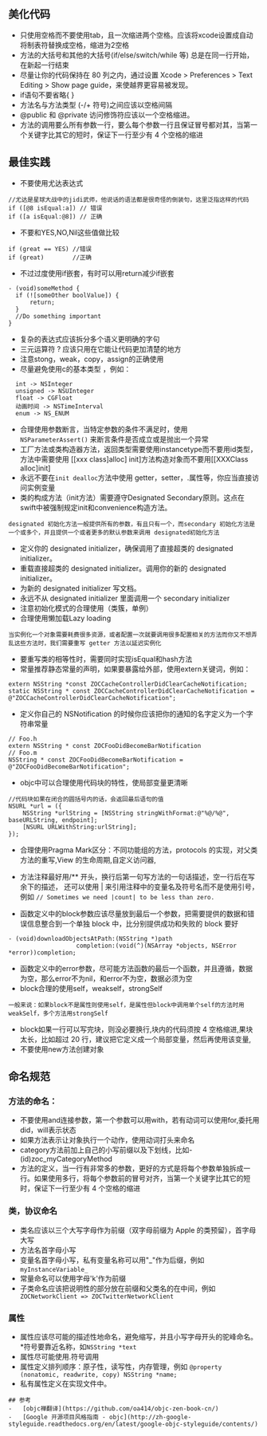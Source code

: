 
##  美化代码
-	只使用空格而不要使用tab，且一次缩进两个空格。应该将xcode设置成自动将制表符替换成空格，缩进为2空格
-	方法的大括号和其他的大括号(if/else/switch/while 等) 总是在同一行开始，在新起一行结束
-	尽量让你的代码保持在 80 列之内，通过设置 Xcode > Preferences > Text Editing > Show page guide，来使越界更容易被发现。
-	if语句不要省略{ }
-	方法名与方法类型 (-/+ 符号)之间应该以空格间隔
-	@public 和 @private 访问修饰符应该以一个空格缩进。
-	方法的调用要么所有参数一行，要么每个参数一行且保证冒号都对其，当第一个关键字比其它的短时，保证下一行至少有 4 个空格的缩进

## 最佳实践
-	不要使用尤达表达式

````objc
//尤达是星球大战中的jidi武师，他说话的语法都是很奇怪的倒装句，这里泛指这样的代码
if ([@8 isEqual:a]) // 错误
if ([a isEqual:@8]) // 正确
````
-	不要和YES,NO,Nil这些值做比较

````objc
if (great == YES) //错误
if (great)        //正确
````
-	不过过度使用if嵌套，有时可以用return减少if嵌套

````objc
- (void)someMethod {
  if (![someOther boolValue]) {
      return;
  }
  //Do something important
}
````
-	复杂的表达式应该拆分多个语义更明确的字句
-	三元运算符 ? 应该只用在它能让代码更加清楚的地方
-	注意stong，weak，copy，assign的正确使用
-   尽量避免使用c的基本类型 ，例如：

````objc
  int -> NSInteger
  unsigned -> NSUInteger
  float -> CGFloat
  动画时间 -> NSTimeInterval
  enum -> NS_ENUM
````
-	合理使用参数断言，当特定参数的条件不满足时，使用 ```` NSParameterAssert()```` 来断言条件是否成立或是抛出一个异常
-	工厂方法或类构造器方法，返回类型需要使用instancetype而不要用id类型，方法中需要使用 [[xxx class]alloc] init]方法构造对象而不要用[[XXXClass alloc]init]
-	永远不要在```` init dealloc ````方法中使用 getter，setter，.属性等，你应当直接访问实例变量
-	类的构成方法（init方法）需要遵守Designated Secondary原则。这点在swift中被强制规定init和convenience构造方法。

````
designated 初始化方法一般提供所有的参数，有且只有一个，而secondary 初始化方法是一个或多个，并且提供一个或者更多的默认参数来调用 designated初始化方法
````
-   定义你的 designated initializer，确保调用了直接超类的 designated initializer。
-   重载直接超类的 designated initializer。调用你的新的 designated initializer。
-   为新的 designated initializer 写文档。
-   永远不从 designated initializer 里面调用一个 secondary initializer
-	注意初始化模式的合理使用（类簇，单例）
-	合理使用懒加载Lazy loading

````
当实例化一个对象需要耗费很多资源，或者配置一次就要调用很多配置相关的方法而你又不想弄乱这些方法时，我们需要重写 getter 方法以延迟实例化
````
-	要重写类的相等性时，需要同时实现isEqual和hash方法
-	常量推荐静态常量的声明，如果要暴露给外部，使用extern关键词，例如：

````objc
extern NSString *const ZOCCacheControllerDidClearCacheNotification;
static NSString * const ZOCCacheControllerDidClearCacheNotification = @"ZOCCacheControllerDidClearCacheNotification";
````
-	定义你自己的 NSNotification 的时候你应该把你的通知的名字定义为一个字符串常量

````objc
// Foo.h
extern NSString * const ZOCFooDidBecomeBarNotification
// Foo.m
NSString * const ZOCFooDidBecomeBarNotification = @"ZOCFooDidBecomeBarNotification";
````
-	objc中可以合理使用代码块的特性，使局部变量更清晰

````objc
//代码块如果在闭合的圆括号内的话，会返回最后语句的值
NSURL *url = ({
    NSString *urlString = [NSString stringWithFormat:@"%@/%@", baseURLString, endpoint];
    [NSURL URLWithString:urlString];
});
````
-	合理使用Pragma Mark区分：不同功能组的方法，protocols 的实现，对父类方法的重写,View 的生命周期,自定义访问器,
-	方法注释最好用/** 开头，换行后第一句写方法的一句话描述，空一行后在写余下的描述，
还可以使用 | 来引用注释中的变量名及符号名而不是使用引号，例如
```` // Sometimes we need |count| to be less than zero. ````

-	函数定义中的block参数应该尽量放到最后一个参数，把需要提供的数据和错误信息整合到一个单独 block 中，比分别提供成功和失败的 block 要好

````objc
- (void)downloadObjectsAtPath:(NSString *)path
                   completion:(void(^)(NSArray *objects, NSError *error))completion;
````
-	函数定义中的error参数，尽可能方法函数的最后一个函数，并且遵循，数据为空，那么error不为nil，和error不为空，数据必须为空
-	block合理的使用self，weakself，strongSelf

````
一般来说：如果block不是属性则使用self，是属性但block中调用单个self的方法时用weakSelf，多个方法用strongSelf
````
-	block如果一行可以写完块，则没必要换行,块内的代码须按 4 空格缩进,果块太长，比如超过 20 行，建议把它定义成一个局部变量，然后再使用该变量,
-	不要使用new方法创建对象


## 命名规范
###  方法的命名：
-	不要使用and连接参数，第一个参数可以用with，若有动词可以使用for,委托用did，will表示状态
-	如果方法表示让对象执行一个动作，使用动词打头来命名
-	category方法前加上自己的小写前缀以及下划线，比如- (id)zoc_myCategoryMethod
-	方法的定义，当一行有非常多的参数，更好的方式是将每个参数单独拆成一行。如果使用多行，将每个参数前的冒号对齐，当第一个关键字比其它的短时，保证下一行至少有 4 个空格的缩进

###  类，协议命名
-	类名应该以三个大写字母作为前缀（双字母前缀为 Apple 的类预留），首字母大写
-	方法名首字母小写
-	变量名首字母小写，私有变量名称可以用"_"作为后缀，例如```` myInstanceVariable_ ````
-	常量命名可以使用字母'k'作为前缀
-	子类命名应该把说明性的部分放在前缀和父类名的在中间，例如````  ZOCNetworkClient => ZOCTwitterNetworkClient ````

### 属性
-	属性应该尽可能的描述性地命名，避免缩写，并且小写字母开头的驼峰命名。 *符号要靠近名称，如```` NSString *text ````
-	属性尽可能使用.符号调用
-	属性定义排列顺序：原子性，读写性，内存管理，例如 ```` @property (nonatomic, readwrite, copy) NSString *name; ````
-	私有属性定义在实现文件中。

````
## 参考
-	[objc禅翻译](https://github.com/oa414/objc-zen-book-cn/)
-	[Google 开源项目风格指南 - objc](http://zh-google-styleguide.readthedocs.org/en/latest/google-objc-styleguide/contents/)
